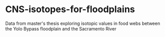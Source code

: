 # CNS-isotopes-for-floodplains
Data from master's thesis exploring isotopic values in food webs between the Yolo Bypass floodplain and the Sacramento River
